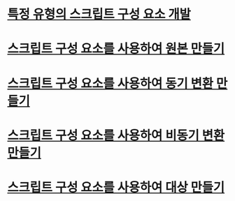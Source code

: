# [특정 유형의 스크립트 구성 요소 개발](developing-specific-types-of-script-components.md)
# [스크립트 구성 요소를 사용하여 원본 만들기](creating-a-source-with-the-script-component.md)
# [스크립트 구성 요소를 사용하여 동기 변환 만들기](creating-a-synchronous-transformation-with-the-script-component.md)
# [스크립트 구성 요소를 사용하여 비동기 변환 만들기](creating-an-asynchronous-transformation-with-the-script-component.md)
# [스크립트 구성 요소를 사용하여 대상 만들기](creating-a-destination-with-the-script-component.md)
